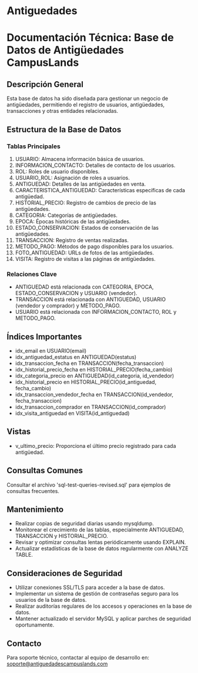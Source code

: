 # Antiguedades

# Documentación Técnica: Base de Datos de Antigüedades CampusLands

## Descripción General
Esta base de datos ha sido diseñada para gestionar un negocio de antigüedades, permitiendo el registro de usuarios, antigüedades, transacciones y otras entidades relacionadas.

## Estructura de la Base de Datos

### Tablas Principales
1. USUARIO: Almacena información básica de usuarios.
2. INFORMACION_CONTACTO: Detalles de contacto de los usuarios.
3. ROL: Roles de usuario disponibles.
4. USUARIO_ROL: Asignación de roles a usuarios.
5. ANTIGUEDAD: Detalles de las antigüedades en venta.
6. CARACTERISTICA_ANTIGUEDAD: Características específicas de cada antigüedad.
7. HISTORIAL_PRECIO: Registro de cambios de precio de las antigüedades.
8. CATEGORIA: Categorías de antigüedades.
9. EPOCA: Épocas históricas de las antigüedades.
10. ESTADO_CONSERVACION: Estados de conservación de las antigüedades.
11. TRANSACCION: Registro de ventas realizadas.
12. METODO_PAGO: Métodos de pago disponibles para los usuarios.
13. FOTO_ANTIGUEDAD: URLs de fotos de las antigüedades.
14. VISITA: Registro de visitas a las páginas de antigüedades.

### Relaciones Clave
- ANTIGUEDAD está relacionada con CATEGORIA, EPOCA, ESTADO_CONSERVACION y USUARIO (vendedor).
- TRANSACCION está relacionada con ANTIGUEDAD, USUARIO (vendedor y comprador) y METODO_PAGO.
- USUARIO está relacionada con INFORMACION_CONTACTO, ROL y METODO_PAGO.

## Índices Importantes
- idx_email en USUARIO(email)
- idx_antiguedad_estatus en ANTIGUEDAD(estatus)
- idx_transaccion_fecha en TRANSACCION(fecha_transaccion)
- idx_historial_precio_fecha en HISTORIAL_PRECIO(fecha_cambio)
- idx_categoria_precio en ANTIGUEDAD(id_categoria, id_vendedor)
- idx_historial_precio en HISTORIAL_PRECIO(id_antiguedad, fecha_cambio)
- idx_transaccion_vendedor_fecha en TRANSACCION(id_vendedor, fecha_transaccion)
- idx_transaccion_comprador en TRANSACCION(id_comprador)
- idx_visita_antiguedad en VISITA(id_antiguedad)

## Vistas
- v_ultimo_precio: Proporciona el último precio registrado para cada antigüedad.

## Consultas Comunes
Consultar el archivo 'sql-test-queries-revised.sql' para ejemplos de consultas frecuentes.

## Mantenimiento
- Realizar copias de seguridad diarias usando mysqldump.
- Monitorear el crecimiento de las tablas, especialmente ANTIGUEDAD, TRANSACCION y HISTORIAL_PRECIO.
- Revisar y optimizar consultas lentas periódicamente usando EXPLAIN.
- Actualizar estadísticas de la base de datos regularmente con ANALYZE TABLE.

## Consideraciones de Seguridad
- Utilizar conexiones SSL/TLS para acceder a la base de datos.
- Implementar un sistema de gestión de contraseñas seguro para los usuarios de la base de datos.
- Realizar auditorías regulares de los accesos y operaciones en la base de datos.
- Mantener actualizado el servidor MySQL y aplicar parches de seguridad oportunamente.

## Contacto
Para soporte técnico, contactar al equipo de desarrollo en: soporte@antiguedadescampuslands.com
